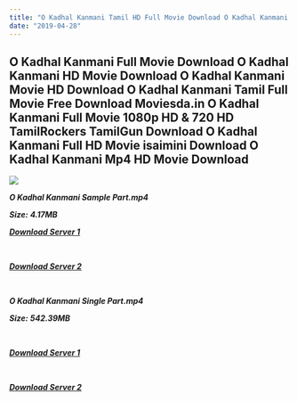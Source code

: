 ```yaml
---
title: "O Kadhal Kanmani Tamil HD Full Movie Download O Kadhal Kanmani Tamil HD Movie Download"
date: "2019-04-28"
---
```


## O Kadhal Kanmani Full Movie Download O Kadhal Kanmani HD Movie Download O Kadhal Kanmani Movie HD Download O Kadhal Kanmani Tamil Full Movie Free Download Moviesda.in O Kadhal Kanmani Full Movie 1080p HD & 720 HD TamilRockers TamilGun Download O Kadhal Kanmani Full HD Movie isaimini Download O Kadhal Kanmani Mp4 HD Movie Download

![](https://images.moviebuff.com/88593e9d-82b7-49d2-b6ff-5324ac5600c1?w=1000)

**_O Kadhal Kanmani Sample Part.mp4_**

**_Size:_** **_4.17MB_**  

**_[Download Server 1](http://s26.uptofiles.net//files/Tamil{18b9e36be58349bcedc591cb24b1d58373c4fcb8ec6c90ee99c2d93b5f4aedc9}202015{18b9e36be58349bcedc591cb24b1d58373c4fcb8ec6c90ee99c2d93b5f4aedc9}20Movies/O{18b9e36be58349bcedc591cb24b1d58373c4fcb8ec6c90ee99c2d93b5f4aedc9}20Kadhal{18b9e36be58349bcedc591cb24b1d58373c4fcb8ec6c90ee99c2d93b5f4aedc9}20Kanmani{18b9e36be58349bcedc591cb24b1d58373c4fcb8ec6c90ee99c2d93b5f4aedc9}20(2015)/O{18b9e36be58349bcedc591cb24b1d58373c4fcb8ec6c90ee99c2d93b5f4aedc9}20Kadhal{18b9e36be58349bcedc591cb24b1d58373c4fcb8ec6c90ee99c2d93b5f4aedc9}20Kanmani{18b9e36be58349bcedc591cb24b1d58373c4fcb8ec6c90ee99c2d93b5f4aedc9}20(HD)/O{18b9e36be58349bcedc591cb24b1d58373c4fcb8ec6c90ee99c2d93b5f4aedc9}20Kadhal{18b9e36be58349bcedc591cb24b1d58373c4fcb8ec6c90ee99c2d93b5f4aedc9}20Kanmani{18b9e36be58349bcedc591cb24b1d58373c4fcb8ec6c90ee99c2d93b5f4aedc9}20(640x360)/O{18b9e36be58349bcedc591cb24b1d58373c4fcb8ec6c90ee99c2d93b5f4aedc9}20Kadhal{18b9e36be58349bcedc591cb24b1d58373c4fcb8ec6c90ee99c2d93b5f4aedc9}20Kanmani{18b9e36be58349bcedc591cb24b1d58373c4fcb8ec6c90ee99c2d93b5f4aedc9}202015{18b9e36be58349bcedc591cb24b1d58373c4fcb8ec6c90ee99c2d93b5f4aedc9}20HD{18b9e36be58349bcedc591cb24b1d58373c4fcb8ec6c90ee99c2d93b5f4aedc9}20Sample.mp4)_**

**_[  
](http://s26.uptofiles.net//files/Tamil{18b9e36be58349bcedc591cb24b1d58373c4fcb8ec6c90ee99c2d93b5f4aedc9}202015{18b9e36be58349bcedc591cb24b1d58373c4fcb8ec6c90ee99c2d93b5f4aedc9}20Movies/O{18b9e36be58349bcedc591cb24b1d58373c4fcb8ec6c90ee99c2d93b5f4aedc9}20Kadhal{18b9e36be58349bcedc591cb24b1d58373c4fcb8ec6c90ee99c2d93b5f4aedc9}20Kanmani{18b9e36be58349bcedc591cb24b1d58373c4fcb8ec6c90ee99c2d93b5f4aedc9}20(2015)/O{18b9e36be58349bcedc591cb24b1d58373c4fcb8ec6c90ee99c2d93b5f4aedc9}20Kadhal{18b9e36be58349bcedc591cb24b1d58373c4fcb8ec6c90ee99c2d93b5f4aedc9}20Kanmani{18b9e36be58349bcedc591cb24b1d58373c4fcb8ec6c90ee99c2d93b5f4aedc9}20(HD)/O{18b9e36be58349bcedc591cb24b1d58373c4fcb8ec6c90ee99c2d93b5f4aedc9}20Kadhal{18b9e36be58349bcedc591cb24b1d58373c4fcb8ec6c90ee99c2d93b5f4aedc9}20Kanmani{18b9e36be58349bcedc591cb24b1d58373c4fcb8ec6c90ee99c2d93b5f4aedc9}20(640x360)/O{18b9e36be58349bcedc591cb24b1d58373c4fcb8ec6c90ee99c2d93b5f4aedc9}20Kadhal{18b9e36be58349bcedc591cb24b1d58373c4fcb8ec6c90ee99c2d93b5f4aedc9}20Kanmani{18b9e36be58349bcedc591cb24b1d58373c4fcb8ec6c90ee99c2d93b5f4aedc9}202015{18b9e36be58349bcedc591cb24b1d58373c4fcb8ec6c90ee99c2d93b5f4aedc9}20HD{18b9e36be58349bcedc591cb24b1d58373c4fcb8ec6c90ee99c2d93b5f4aedc9}20Sample.mp4)_**

**_[Download Server 2](http://s26.uptofiles.net//files/Tamil{18b9e36be58349bcedc591cb24b1d58373c4fcb8ec6c90ee99c2d93b5f4aedc9}202015{18b9e36be58349bcedc591cb24b1d58373c4fcb8ec6c90ee99c2d93b5f4aedc9}20Movies/O{18b9e36be58349bcedc591cb24b1d58373c4fcb8ec6c90ee99c2d93b5f4aedc9}20Kadhal{18b9e36be58349bcedc591cb24b1d58373c4fcb8ec6c90ee99c2d93b5f4aedc9}20Kanmani{18b9e36be58349bcedc591cb24b1d58373c4fcb8ec6c90ee99c2d93b5f4aedc9}20(2015)/O{18b9e36be58349bcedc591cb24b1d58373c4fcb8ec6c90ee99c2d93b5f4aedc9}20Kadhal{18b9e36be58349bcedc591cb24b1d58373c4fcb8ec6c90ee99c2d93b5f4aedc9}20Kanmani{18b9e36be58349bcedc591cb24b1d58373c4fcb8ec6c90ee99c2d93b5f4aedc9}20(HD)/O{18b9e36be58349bcedc591cb24b1d58373c4fcb8ec6c90ee99c2d93b5f4aedc9}20Kadhal{18b9e36be58349bcedc591cb24b1d58373c4fcb8ec6c90ee99c2d93b5f4aedc9}20Kanmani{18b9e36be58349bcedc591cb24b1d58373c4fcb8ec6c90ee99c2d93b5f4aedc9}20(640x360)/O{18b9e36be58349bcedc591cb24b1d58373c4fcb8ec6c90ee99c2d93b5f4aedc9}20Kadhal{18b9e36be58349bcedc591cb24b1d58373c4fcb8ec6c90ee99c2d93b5f4aedc9}20Kanmani{18b9e36be58349bcedc591cb24b1d58373c4fcb8ec6c90ee99c2d93b5f4aedc9}202015{18b9e36be58349bcedc591cb24b1d58373c4fcb8ec6c90ee99c2d93b5f4aedc9}20HD{18b9e36be58349bcedc591cb24b1d58373c4fcb8ec6c90ee99c2d93b5f4aedc9}20Sample.mp4)_**

**_[  
](http://s26.uptofiles.net//files/Tamil{18b9e36be58349bcedc591cb24b1d58373c4fcb8ec6c90ee99c2d93b5f4aedc9}202015{18b9e36be58349bcedc591cb24b1d58373c4fcb8ec6c90ee99c2d93b5f4aedc9}20Movies/O{18b9e36be58349bcedc591cb24b1d58373c4fcb8ec6c90ee99c2d93b5f4aedc9}20Kadhal{18b9e36be58349bcedc591cb24b1d58373c4fcb8ec6c90ee99c2d93b5f4aedc9}20Kanmani{18b9e36be58349bcedc591cb24b1d58373c4fcb8ec6c90ee99c2d93b5f4aedc9}20(2015)/O{18b9e36be58349bcedc591cb24b1d58373c4fcb8ec6c90ee99c2d93b5f4aedc9}20Kadhal{18b9e36be58349bcedc591cb24b1d58373c4fcb8ec6c90ee99c2d93b5f4aedc9}20Kanmani{18b9e36be58349bcedc591cb24b1d58373c4fcb8ec6c90ee99c2d93b5f4aedc9}20(HD)/O{18b9e36be58349bcedc591cb24b1d58373c4fcb8ec6c90ee99c2d93b5f4aedc9}20Kadhal{18b9e36be58349bcedc591cb24b1d58373c4fcb8ec6c90ee99c2d93b5f4aedc9}20Kanmani{18b9e36be58349bcedc591cb24b1d58373c4fcb8ec6c90ee99c2d93b5f4aedc9}20(640x360)/O{18b9e36be58349bcedc591cb24b1d58373c4fcb8ec6c90ee99c2d93b5f4aedc9}20Kadhal{18b9e36be58349bcedc591cb24b1d58373c4fcb8ec6c90ee99c2d93b5f4aedc9}20Kanmani{18b9e36be58349bcedc591cb24b1d58373c4fcb8ec6c90ee99c2d93b5f4aedc9}202015{18b9e36be58349bcedc591cb24b1d58373c4fcb8ec6c90ee99c2d93b5f4aedc9}20HD{18b9e36be58349bcedc591cb24b1d58373c4fcb8ec6c90ee99c2d93b5f4aedc9}20Sample.mp4)_**

**_O Kadhal Kanmani Single Part.mp4_**

**_Size:_** **_542.39MB_**

**_[  
](http://s26.uptofiles.net//files/Tamil{18b9e36be58349bcedc591cb24b1d58373c4fcb8ec6c90ee99c2d93b5f4aedc9}202015{18b9e36be58349bcedc591cb24b1d58373c4fcb8ec6c90ee99c2d93b5f4aedc9}20Movies/O{18b9e36be58349bcedc591cb24b1d58373c4fcb8ec6c90ee99c2d93b5f4aedc9}20Kadhal{18b9e36be58349bcedc591cb24b1d58373c4fcb8ec6c90ee99c2d93b5f4aedc9}20Kanmani{18b9e36be58349bcedc591cb24b1d58373c4fcb8ec6c90ee99c2d93b5f4aedc9}20(2015)/O{18b9e36be58349bcedc591cb24b1d58373c4fcb8ec6c90ee99c2d93b5f4aedc9}20Kadhal{18b9e36be58349bcedc591cb24b1d58373c4fcb8ec6c90ee99c2d93b5f4aedc9}20Kanmani{18b9e36be58349bcedc591cb24b1d58373c4fcb8ec6c90ee99c2d93b5f4aedc9}20(HD)/O{18b9e36be58349bcedc591cb24b1d58373c4fcb8ec6c90ee99c2d93b5f4aedc9}20Kadhal{18b9e36be58349bcedc591cb24b1d58373c4fcb8ec6c90ee99c2d93b5f4aedc9}20Kanmani{18b9e36be58349bcedc591cb24b1d58373c4fcb8ec6c90ee99c2d93b5f4aedc9}20(640x360)/O{18b9e36be58349bcedc591cb24b1d58373c4fcb8ec6c90ee99c2d93b5f4aedc9}20Kadhal{18b9e36be58349bcedc591cb24b1d58373c4fcb8ec6c90ee99c2d93b5f4aedc9}20Kanmani{18b9e36be58349bcedc591cb24b1d58373c4fcb8ec6c90ee99c2d93b5f4aedc9}202015{18b9e36be58349bcedc591cb24b1d58373c4fcb8ec6c90ee99c2d93b5f4aedc9}20HD.mp4)_**

**_[Download Server 1](http://s26.uptofiles.net//files/Tamil{18b9e36be58349bcedc591cb24b1d58373c4fcb8ec6c90ee99c2d93b5f4aedc9}202015{18b9e36be58349bcedc591cb24b1d58373c4fcb8ec6c90ee99c2d93b5f4aedc9}20Movies/O{18b9e36be58349bcedc591cb24b1d58373c4fcb8ec6c90ee99c2d93b5f4aedc9}20Kadhal{18b9e36be58349bcedc591cb24b1d58373c4fcb8ec6c90ee99c2d93b5f4aedc9}20Kanmani{18b9e36be58349bcedc591cb24b1d58373c4fcb8ec6c90ee99c2d93b5f4aedc9}20(2015)/O{18b9e36be58349bcedc591cb24b1d58373c4fcb8ec6c90ee99c2d93b5f4aedc9}20Kadhal{18b9e36be58349bcedc591cb24b1d58373c4fcb8ec6c90ee99c2d93b5f4aedc9}20Kanmani{18b9e36be58349bcedc591cb24b1d58373c4fcb8ec6c90ee99c2d93b5f4aedc9}20(HD)/O{18b9e36be58349bcedc591cb24b1d58373c4fcb8ec6c90ee99c2d93b5f4aedc9}20Kadhal{18b9e36be58349bcedc591cb24b1d58373c4fcb8ec6c90ee99c2d93b5f4aedc9}20Kanmani{18b9e36be58349bcedc591cb24b1d58373c4fcb8ec6c90ee99c2d93b5f4aedc9}20(640x360)/O{18b9e36be58349bcedc591cb24b1d58373c4fcb8ec6c90ee99c2d93b5f4aedc9}20Kadhal{18b9e36be58349bcedc591cb24b1d58373c4fcb8ec6c90ee99c2d93b5f4aedc9}20Kanmani{18b9e36be58349bcedc591cb24b1d58373c4fcb8ec6c90ee99c2d93b5f4aedc9}202015{18b9e36be58349bcedc591cb24b1d58373c4fcb8ec6c90ee99c2d93b5f4aedc9}20HD.mp4)_**

**_[  
](http://s26.uptofiles.net//files/Tamil{18b9e36be58349bcedc591cb24b1d58373c4fcb8ec6c90ee99c2d93b5f4aedc9}202015{18b9e36be58349bcedc591cb24b1d58373c4fcb8ec6c90ee99c2d93b5f4aedc9}20Movies/O{18b9e36be58349bcedc591cb24b1d58373c4fcb8ec6c90ee99c2d93b5f4aedc9}20Kadhal{18b9e36be58349bcedc591cb24b1d58373c4fcb8ec6c90ee99c2d93b5f4aedc9}20Kanmani{18b9e36be58349bcedc591cb24b1d58373c4fcb8ec6c90ee99c2d93b5f4aedc9}20(2015)/O{18b9e36be58349bcedc591cb24b1d58373c4fcb8ec6c90ee99c2d93b5f4aedc9}20Kadhal{18b9e36be58349bcedc591cb24b1d58373c4fcb8ec6c90ee99c2d93b5f4aedc9}20Kanmani{18b9e36be58349bcedc591cb24b1d58373c4fcb8ec6c90ee99c2d93b5f4aedc9}20(HD)/O{18b9e36be58349bcedc591cb24b1d58373c4fcb8ec6c90ee99c2d93b5f4aedc9}20Kadhal{18b9e36be58349bcedc591cb24b1d58373c4fcb8ec6c90ee99c2d93b5f4aedc9}20Kanmani{18b9e36be58349bcedc591cb24b1d58373c4fcb8ec6c90ee99c2d93b5f4aedc9}20(640x360)/O{18b9e36be58349bcedc591cb24b1d58373c4fcb8ec6c90ee99c2d93b5f4aedc9}20Kadhal{18b9e36be58349bcedc591cb24b1d58373c4fcb8ec6c90ee99c2d93b5f4aedc9}20Kanmani{18b9e36be58349bcedc591cb24b1d58373c4fcb8ec6c90ee99c2d93b5f4aedc9}202015{18b9e36be58349bcedc591cb24b1d58373c4fcb8ec6c90ee99c2d93b5f4aedc9}20HD.mp4)_**

**_[Download Server 2](http://s26.uptofiles.net//files/Tamil{18b9e36be58349bcedc591cb24b1d58373c4fcb8ec6c90ee99c2d93b5f4aedc9}202015{18b9e36be58349bcedc591cb24b1d58373c4fcb8ec6c90ee99c2d93b5f4aedc9}20Movies/O{18b9e36be58349bcedc591cb24b1d58373c4fcb8ec6c90ee99c2d93b5f4aedc9}20Kadhal{18b9e36be58349bcedc591cb24b1d58373c4fcb8ec6c90ee99c2d93b5f4aedc9}20Kanmani{18b9e36be58349bcedc591cb24b1d58373c4fcb8ec6c90ee99c2d93b5f4aedc9}20(2015)/O{18b9e36be58349bcedc591cb24b1d58373c4fcb8ec6c90ee99c2d93b5f4aedc9}20Kadhal{18b9e36be58349bcedc591cb24b1d58373c4fcb8ec6c90ee99c2d93b5f4aedc9}20Kanmani{18b9e36be58349bcedc591cb24b1d58373c4fcb8ec6c90ee99c2d93b5f4aedc9}20(HD)/O{18b9e36be58349bcedc591cb24b1d58373c4fcb8ec6c90ee99c2d93b5f4aedc9}20Kadhal{18b9e36be58349bcedc591cb24b1d58373c4fcb8ec6c90ee99c2d93b5f4aedc9}20Kanmani{18b9e36be58349bcedc591cb24b1d58373c4fcb8ec6c90ee99c2d93b5f4aedc9}20(640x360)/O{18b9e36be58349bcedc591cb24b1d58373c4fcb8ec6c90ee99c2d93b5f4aedc9}20Kadhal{18b9e36be58349bcedc591cb24b1d58373c4fcb8ec6c90ee99c2d93b5f4aedc9}20Kanmani{18b9e36be58349bcedc591cb24b1d58373c4fcb8ec6c90ee99c2d93b5f4aedc9}202015{18b9e36be58349bcedc591cb24b1d58373c4fcb8ec6c90ee99c2d93b5f4aedc9}20HD.mp4)_**
